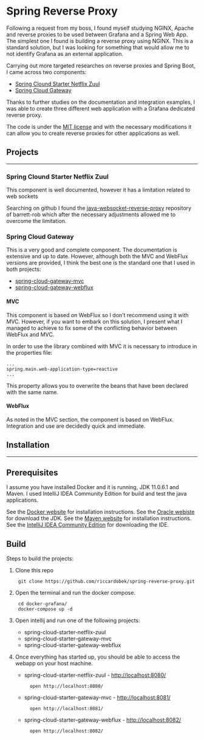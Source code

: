 # Spring Reverse Proxy

Following a request from my boss, I found myself studying NGINX, Apache and reverse proxies to be used between Grafana and a Spring Web App.
The simplest one I found is building a reverse proxy using NGINX. This is a standard solution, but I was looking for something that would allow me to not identify Grafana as an external application. 

Carrying out more targeted researches on reverse proxies and Spring Boot, I came across two components:

- [Spring Clound Starter Netflix Zuul](https://cloud.spring.io/spring-cloud-netflix/reference/html/)
- [Spring Cloud Gateway](https://docs.spring.io/spring-cloud-gateway/docs/current/reference/html/)

Thanks to further studies on the documentation and integration examples, I was able to create three different web application with a Grafana dedicated reverse proxy.

The code is under the [MIT license](./LICENSE.md) and with the necessary modifications it can allow you to create reverse proxies for other applications as well.

## Projects

---

### Spring Clound Starter Netflix Zuul

This component is well documented, however it has a limitation related to web sockets

Searching on github I found the [java-websocket-reverse-proxy](https://github.com/barrett-rob/java-websocket-reverse-proxy) repository of barrett-rob which after the necessary adjustments allowed me to overcome the limitation.

### Spring Cloud Gateway

This is a very good and complete component. The documentation is extensive and up to date. However, although both the MVC and WebFlux versions are provided, I think the best one is the standard one that I used in both projects: 

- [spring-cloud-gateway-mvc](./spring-cloud-starter-gateway-mvc/)
- [spring-cloud-gateway-webflux](./spring-cloud-starter-gateway-webflux/)

#### MVC

This component is based on WebFlux so I don't recommend using it with MVC. However, if you want to embark on this solution, I present what I managed to achieve to fix some of the conflicting behavior between WebFlux and MVC.

In order to use the library combined with MVC it is necessary to introduce in the properties file:

    ...
    spring.main.web-application-type=reactive
    ...

This property allows you to overwrite the beans that have been declared with the same name.

#### WebFlux

As noted in the MVC section, the component is based on WebFlux. Integration and use are decidedly quick and immediate.

## Installation

---

Prerequisites
-----

I assume you have installed Docker and it is running, JDK 11.0.6.1 and Maven. 
I used IntelliJ IDEA Community Edition for build and test the java applications.

See the [Docker website](http://www.docker.io/gettingstarted/#h_installation) for installation instructions.
See the [Oracle webiste](https://www.oracle.com/it/java/technologies/javase/jdk11-archive-downloads.html) for download the JDK.
See the [Maven website](https://maven.apache.org/) for installation instructions.
See the [IntelliJ IDEA Community Edition](https://www.jetbrains.com/idea/download/#section=windows) for downloading the IDE.

Build
-----

Steps to build the projects:

1. Clone this repo

        git clone https://github.com/riccardobek/spring-reverse-proxy.git

2. Open the terminal and run the docker compose.

        cd docker-grafana/
        docker-compose up -d

3. Open intellij and run one of the following projects:
    
    - spring-cloud-starter-netflix-zuul
    - spring-cloud-starter-gateway-mvc
    - spring-cloud-starter-gateway-webflux

6. Once everything has started up, you should be able to access the webapp on your host machine.
    
    - spring-cloud-starter-netflix-zuul - [http://localhost:8080/](http://localhost:8080/)
    
            open http://localhost:8080/

    - spring-cloud-starter-gateway-mvc - [http://localhost:8081/](http://localhost:8081/)
    
            open http://localhost:8081/

    - spring-cloud-starter-gateway-webflux - [http://localhost:8082/](http://localhost:8082/)
    
            open http://localhost:8082/

